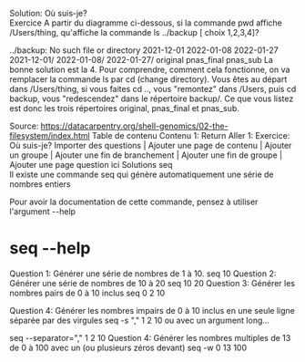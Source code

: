 Solution: Où suis-je?     
Exercice
A partir du diagramme ci-dessous, si la commande pwd affiche /Users/thing, qu'affiche la commande ls ../backup [ choix 1,2,3,4]?

../backup: No such file or directory
2021-12-01 2022-01-08 2022-01-27
2021-12-01/ 2022-01-08/ 2022-01-27/
original pnas_final pnas_sub
La bonne solution est la 4. Pour comprendre, comment cela fonctionne, on va remplacer la commande ls par cd (change directory). Vous êtes au départ dans /Users/thing, si vous faites cd .., vous "remontez" dans /Users, puis cd backup, vous "redescendez" dans le répertoire backup/. Ce que vous listez est donc les trois répertoires original, pnas_final et pnas_sub.



Source: https://datacarpentry.org/shell-genomics/02-the-filesystem/index.html
Table de contenu
Contenu 1:	Return
Aller 1:	Exercice: Où suis-je?
Importer des questions | Ajouter une page de contenu | Ajouter un groupe | Ajouter une fin de branchement | Ajouter une fin de groupe | Ajouter une page question ici
Solutions seq     
Il existe une commande seq qui génère automatiquement une série de nombres entiers

Pour avoir la documentation de cette commande, pensez à utiliser l'argument --help

# seq --help
Question 1: Générer une série de nombres de 1 à 10.
seq 10
Question 2: Générer une série de nombres de 10 à 20
seq 10 20
Question 3: Générer les nombres pairs de 0 à 10 inclus
seq 0 2 10

Question 4: Générer les nombres impairs de 0 à 10 inclus en une seule ligne séparée par des virgules
seq -s "," 1 2 10
ou avec un argument long...

seq --separator="," 1 2 10
Question 4: Générer les nombres multiples de 13 de 0 à 100 avec un (ou plusieurs zéros devant)
seq -w 0 13 100
